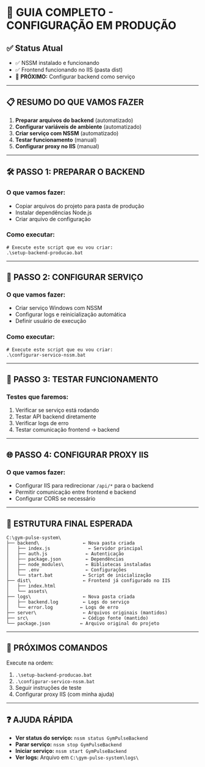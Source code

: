 # 🎯 GUIA COMPLETO - CONFIGURAÇÃO EM PRODUÇÃO

## ✅ Status Atual
- ✅ NSSM instalado e funcionando
- ✅ Frontend funcionando no IIS (pasta dist)
- 🔄 **PRÓXIMO:** Configurar backend como serviço

---

## 📋 RESUMO DO QUE VAMOS FAZER

1. **Preparar arquivos do backend** (automatizado)
2. **Configurar variáveis de ambiente** (automatizado)
3. **Criar serviço com NSSM** (automatizado)
4. **Testar funcionamento** (manual)
5. **Configurar proxy no IIS** (manual)

---

## 🛠️ PASSO 1: PREPARAR O BACKEND

### O que vamos fazer:
- Copiar arquivos do projeto para pasta de produção
- Instalar dependências Node.js
- Criar arquivo de configuração

### Como executar:
```batch
# Execute este script que eu vou criar:
.\setup-backend-producao.bat
```

---

## 🔧 PASSO 2: CONFIGURAR SERVIÇO

### O que vamos fazer:
- Criar serviço Windows com NSSM
- Configurar logs e reinicialização automática
- Definir usuário de execução

### Como executar:
```batch
# Execute este script que eu vou criar:
.\configurar-servico-nssm.bat
```

---

## 🧪 PASSO 3: TESTAR FUNCIONAMENTO

### Testes que faremos:
1. Verificar se serviço está rodando
2. Testar API backend diretamente
3. Verificar logs de erro
4. Testar comunicação frontend → backend

---

## 🌐 PASSO 4: CONFIGURAR PROXY IIS

### O que vamos fazer:
- Configurar IIS para redirecionar `/api/*` para o backend
- Permitir comunicação entre frontend e backend
- Configurar CORS se necessário

---

## 📂 ESTRUTURA FINAL ESPERADA

```
C:\gym-pulse-system\
├── backend\                ← Nova pasta criada
│   ├── index.js              ← Servidor principal
│   ├── auth.js              ← Autenticação
│   ├── package.json         ← Dependências
│   ├── node_modules\        ← Bibliotecas instaladas
│   ├── .env                 ← Configurações
│   └── start.bat           ← Script de inicialização
├── dist\                   ← Frontend já configurado no IIS
│   ├── index.html
│   └── assets\
├── logs\                   ← Nova pasta criada
│   ├── backend.log         ← Logs do serviço
│   └── error.log          ← Logs de erro
├── server\                 ← Arquivos originais (mantidos)
├── src\                    ← Código fonte (mantido)
└── package.json           ← Arquivo original do projeto
```

---

## 🎯 PRÓXIMOS COMANDOS

Execute na ordem:

1. `.\setup-backend-producao.bat`
2. `.\configurar-servico-nssm.bat`
3. Seguir instruções de teste
4. Configurar proxy IIS (com minha ajuda)

---

## ❓ AJUDA RÁPIDA

- **Ver status do serviço:** `nssm status GymPulseBackend`
- **Parar serviço:** `nssm stop GymPulseBackend`
- **Iniciar serviço:** `nssm start GymPulseBackend`
- **Ver logs:** Arquivo em `C:\gym-pulse-system\logs\`
